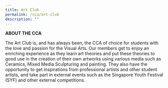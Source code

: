 ```yaml
---
title: Art Club
permalink: /cca/art-club
description: ""
---
```

**ABOUT THE CCA**

The Art Club is, and has always been, the CCA of choice for students with the love and passion for the Visual Arts. Our members get to enjoy an enriching experience as they learn art theories and put these theories to good use in the creation of their own artworks using various media such as Ceramics, Mixed Media Sculpturing and painting. They also have the opportunity to get inspirations from professional artists and other student artists, and take part in external events such as the Singapore Youth Festival (SYF) and other external competitions.